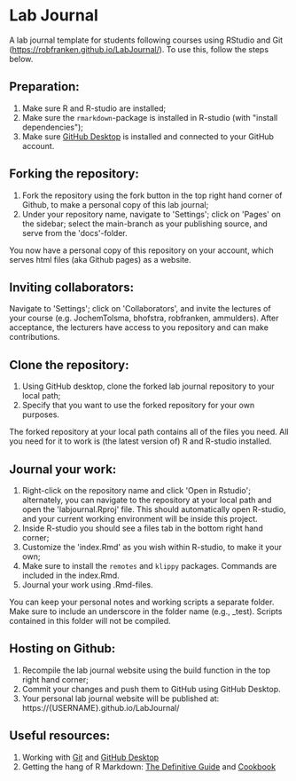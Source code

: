 # Lab Journal
A lab journal template for students following courses using RStudio and Git (https://robfranken.github.io/LabJournal/). To use this, follow the steps below.


## Preparation:

1. Make sure R and R-studio are installed;
2. Make sure the `rmarkdown`-package is installed in R-studio (with "install dependencies");
3. Make sure [GitHub Desktop](https://desktop.github.com) is installed and connected to your GitHub account.

## Forking the repository:

1. Fork the repository using the fork button in the top right hand corner of Github, to make a personal copy of this lab journal;
2. Under your repository name, navigate to 'Settings'; click on 'Pages' on the sidebar; select the main-branch as your publishing source, and serve from the 'docs'-folder.

You now have a personal copy of this repository on your account, which serves html files (aka Github pages) as a website.

## Inviting collaborators:
Navigate to 'Settings'; click on 'Collaborators', and invite the lectures of your course (e.g. JochemTolsma, bhofstra, robfranken, ammulders). After acceptance, the lecturers have access to you repository and can make contributions.

## Clone the repository:
1. Using GitHub desktop, clone the forked lab journal repository to your local path;
2. Specify that you want to use the forked repository for your own purposes. 

The forked repository at your local path contains all of the files you need. All you need for it to work is (the latest version of) R and R-studio installed.

## Journal your work:
1. Right-click on the repository name and click 'Open in Rstudio'; alternately, you can navigate to the repository at your local path and open the 'labjournal.Rproj' file. This should automatically open R-studio, and your current working environment will be inside this project.
2. Inside R-studio you should see a files tab in the bottom right hand corner; 
3. Customize the 'index.Rmd' as you wish within R-studio, to make it your own;
4. Make sure to install the `remotes` and `klippy` packages. Commands are included in the index.Rmd.
5. Journal your work using .Rmd-files.

You can keep your personal notes and working scripts a separate folder. Make sure to include an underscore in the folder name (e.g., _test). Scripts contained in this folder will not be compiled.

## Hosting on Github:
1. Recompile the lab journal website using the build function in the top right hand corner;
2. Commit your changes and push them to GitHub using GitHub Desktop.
3. Your personal lab journal website will be published at: https://{USERNAME}.github.io/LabJournal/

## Useful resources: 
1. Working with [Git](https://happygitwithr.com/index.html) and [GitHub Desktop](https://docs.github.com/en/desktop)
2. Getting the hang of R Markdown: [The Definitive Guide](https://bookdown.org/yihui/rmarkdown/) and [Cookbook](https://bookdown.org/yihui/rmarkdown-cookbook/)
